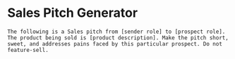 # Sales Pitch Generator

`The following is a Sales pitch from [sender role] to [prospect role]. The product being sold is [product description]. Make the pitch short, sweet, and addresses pains faced by this particular prospect. Do not feature-sell.`
